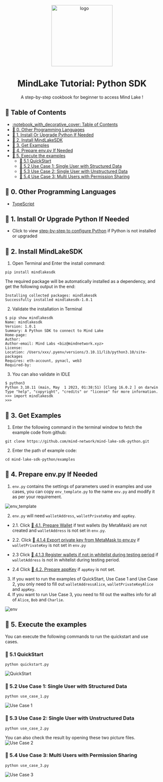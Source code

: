 <div align="center">

  <img src="https://avatars.githubusercontent.com/u/97393721" alt="logo" width="200" height="auto" />
  <h1>MindLake Tutorial: Python SDK</h1>
  
  <p>
    A step-by-step cookbook for beginner to access Mind Lake !
  </p>
</div>

<!-- toc generator: 1. install "markdown all in one" in vs code, 2. cmd: create table of contents -->
<!-- Table of Contents -->
## :notebook_with_decorative_cover: Table of Contents
- [:notebook\_with\_decorative\_cover: Table of Contents](#notebook_with_decorative_cover-table-of-contents)
- [:star2: 0. Other Programming Languages](#star2-0-other-programming-languages)
- [:star2: 1. Install Or Upgrade Python If Needed](#star2-1-install-or-upgrade-python-if-needed)
- [:star2: 2. Install MindLakeSDK](#star2-2-install-mindlakesdk)
- [:star2: 3. Get Examples](#star2-3-get-examples)
- [:star2: 4. Prepare env.py If Needed](#star2-4-prepare-envpy-if-needed)
- [:star2: 5. Execute the examples](#star2-5-execute-the-examples)
  - [:art: 5.1 QuickStart](#art-51-quickstart)
  - [:art: 5.2 Use Case 1: Single User with Structured Data](#art-52-use-case-1-single-user-with-structured-data)
  - [:art: 5.3 Use Case 2: Single User with Unstructured Data](#art-53-use-case-2-single-user-with-unstructured-data)
  - [:art: 5.4 Use Case 3: Multi Users with Permission Sharing](#art-54-use-case-3-multi-users-with-permission-sharing)


## :star2: 0. Other Programming Languages
- [TypeScript](https://github.com/mind-network/mind-lake-sdk-typescript/)

## :star2: 1. Install Or Upgrade Python If Needed
- Click to view [step-by-step to configure Python](Configure_Python.md) if Python is not installed or upgraded

## :star2: 2. Install MindLakeSDK
1. Open Terminal and Enter the install command:
```shell
pip install mindlakesdk
```
The required package will be automatically installed as a dependency, and get the following output in the end:
```
Installing collected packages: mindlakesdk
Successfully installed mindlakesdk-1.0.1
```

2. Validate the installation in Terminal
```shell
$ pip show mindlakesdk
Name: mindlakesdk
Version: 1.0.1
Summary: A Python SDK to connect to Mind Lake
Home-page:
Author:
Author-email: Mind Labs <biz@mindnetwork.xyz>
License:
Location: /Users/xxx/.pyenv/versions/3.10.11/lib/python3.10/site-packages
Requires: eth-account, pynacl, web3
Required-by:
```

3. You can also validate in IDLE
```shell
$ python3
Python 3.10.11 (main, May  1 2023, 01:38:51) [Clang 16.0.2 ] on darwin
Type "help", "copyright", "credits" or "license" for more information.
>>> import mindlakesdk
>>>
```


## :star2: 3. Get Examples
1. Enter the following command in the terminal window to fetch the example code from github:
```shell
git clone https://github.com/mind-network/mind-lake-sdk-python.git
```
2. Enter the path of example code:
```shell
cd mind-lake-sdk-python/examples
```


## :star2: 4. Prepare env.py If Needed
1. `env.py` contains the settings of parameters used in examples and use cases, you can copy `env_template.py` to the name `env.py` and modify it as per your requirement. 

![env_template](imgs/env_template.png)

2. `env.py` will need `walletAddress`, `walletPrivateKey` and `appKey`.

  - 2.1. Click [:art: 4.1. Prepare Wallet](Configure_Wallet.md#art-41-prepare-wallet) if test wallets (by MetaMask) are not created and `walletAddress` is not set in `env.py`.
  
  - 2.2. Click [:dart: 4.1.4 Export private key from MetaMask to env.py](Configure_Wallet.md#dart-414-export-private-key-from-metamask-to-envpy) if `walletPrivateKey` is not set in `env.py`
  
  - 2.3 Click [:dart: 4.1.3 Register wallets if not in whitelist during testing period](Configure_Wallet.md#dart-413-register-wallets-if-not-in-whitelist-during-testing-period) if `walletAddress` is not in whitelist during testing period.
  
  - 2.4 Click [:art: 4.2. Prepare appKey](Configure_Wallet.md#art-42-prepare-appkey) if `appKey` is not set.
  
3. If you want to run the examples of QuickStart, Use Case 1 and Use Case 2, you only need to fill out `walletAddressAlice`, `walletPrivateKeyAlice` and `appKey`. 
4. If you want to run Use Case 3, you need to fill out the walltes info for all of `Alice`, `Bob` and `Charlie`.

![env](imgs/env.png)


## :star2: 5. Execute the examples
You can execute the following commands to run the quickstart and use cases.
### :art: 5.1 QuickStart
```shell
python quickstart.py
```
![QuickStart](imgs/quickstart.png)
### :art: 5.2 Use Case 1: Single User with Structured Data
```shell
python use_case_1.py
```
![Use Case 1](imgs/use_case_1.png)
### :art: 5.3 Use Case 2: Single User with Unstructured Data
```shell
python use_case_2.py
```
You can also check the result by opening these two picture files.
![Use Case 2](imgs/use_case_2.png)
<!-- <img src="imgs/use_case_2.png" alt="Use Case 2" width="100%"> -->
### :art: 5.4 Use Case 3: Multi Users with Permission Sharing
```shell
python use_case_3.py
```
![Use Case 3](imgs/use_case_3.png)
